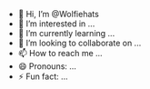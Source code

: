 - 👋 Hi, I’m @Wolfiehats
- 👀 I’m interested in ...
- 🌱 I’m currently learning ...
- 💞️ I’m looking to collaborate on ...
- 📫 How to reach me ...
- 😄 Pronouns: ...
- ⚡ Fun fact: ...

<!---
Wolfiehats/Wolfiehats is a ✨ special ✨ repository because its `README.md` (this file) appears on your GitHub profile.
You can click the Preview link to take a look at your changes.
--->
